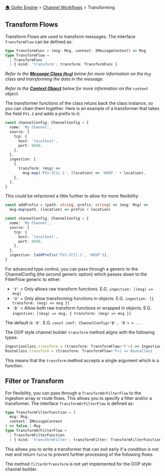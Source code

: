 [🏠 Gofer Engine](https://gofer-engine.github.io/) > [Channel Workflows](./index.md) > Transforming

## Transform Flows

Transform Flows are used to transform messages. The interface `TransformFlow` can be defined as:

```typescript
type TransformFunc = (msg: Msg, context: IMessageContext) => Msg
type TransformFlow =
  | TransformFunc
  | { kind: 'transform'; transform: TransformFunc }
```

_Refer to the **[Message Class (`Msg`)](../msg-class/index.md)** below for more information on the `Msg` class and transforming the data in the message._

_Refer to the **[Context Object](./context-object.md)** below for more information on the `context` object._

The transformer functions of the class retuns back the class instance, so you can chain them together. Here is an example of a transformer that takes the field `PV1-3` and adds a prefix to it:

```typescript
const channelConfig: ChannelConfig = {
  name: 'My Channel',
  source: {
    tcp: {
      host: 'localhost',
      port: 8080,
    },
  },
  ingestion: [
    {
      transform: (msg) =>
        msg.map('PV1-3[1].1', (location) => 'HOSP.' + location),
    },
  ],
}
```

This could be refactored a little further to allow for more flexibility:

```typescript
const addPrefix = (path: string, prefix: string) => (msg: Msg) =>
  msg.map(path, (location) => prefix + location)

const channelConfig: ChannelConfig = {
  name: 'My Channel',
  source: {
    tcp: {
      host: 'localhost',
      port: 8080,
    },
  },
  ingestion: [addPrefix('PV1-3[1].1', 'HOSP')],
}
```

For advanced type control, you can pass through a generic to the ChannelConfig (the _second_ generic option) which passes down to the FilterFlow generic to either:

- `'F'` = Only allows raw transform functions. E.G. `ingection: [(msg) => msg]`
- `'O'` = Only allow transforming functions in objects. E.G. `ingestion: [{ transform: (msg) => msg }]`
- `'B'` = Allow both raw transform functions or wrapped in objects. E.G. `ingestion: [(msg) => msg, { transform: (msg) => msg }]`

The default is `'B'`. E.G. `const conf: ChannelConfig<'B', 'B'> = ...`

The OOP style channel builder `transform` method aligns with the following types:

```ts
IngestionClass.transform = (transform: TransformFlow<'F'>) => IngestionClass
RouteClass.transform = (transform: TransformFlow<'F>) => RouteClass
```

This means that the `transform` method accepts a single argument which is a function.

## Filter or Transform

For flexibility, you can pass through a `TransformOrFilterFlow` to the ingestion array or route flows. This allows you to specify a filter and/or a transformer. The interface `TransformOrFilterFlow` is defined as:

```typescript
type TransformFilterFunction = (
  msg: Msg,
  context: IMessageContext
) => false | Msg
type TransformOrFilterFlow =
  | TransformFilterFunction
  | { kind: 'transformFilter'; transformFilter: TransformFilterFunction }
```

This allows you to write a transformer that can exit early if a condition is not met and return `false` to prevent further processing of the following flows.

The method `filterOrTransform` is not yet implemented for the OOP style channel builder.
